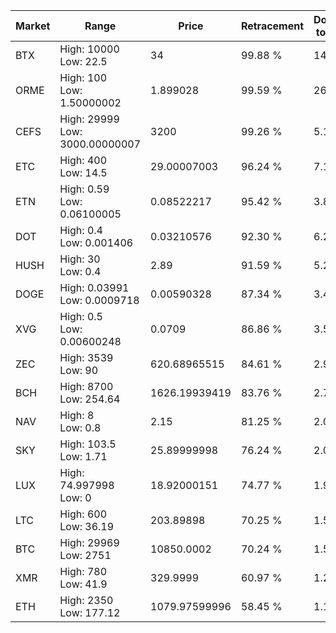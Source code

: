 | Market | Range | Price| Retracement | Doubles to 50% |
| --- | --- | --- | --- | --- |
| BTX | High: 10000<br />Low: 22.5 | 34 | 99.88 % | 147.39 |
| ORME | High: 100<br />Low: 1.50000002 | 1.899028 | 99.59 % | 26.72 |
| CEFS | High: 29999<br />Low: 3000.00000007 | 3200 | 99.26 % | 5.16 |
| ETC | High: 400<br />Low: 14.5 | 29.00007003 | 96.24 % | 7.15 |
| ETN | High: 0.59<br />Low: 0.06100005 | 0.08522217 | 95.42 % | 3.82 |
| DOT | High: 0.4<br />Low: 0.001406 | 0.03210576 | 92.30 % | 6.25 |
| HUSH | High: 30<br />Low: 0.4 | 2.89 | 91.59 % | 5.26 |
| DOGE | High: 0.03991<br />Low: 0.0009718 | 0.00590328 | 87.34 % | 3.46 |
| XVG | High: 0.5<br />Low: 0.00600248 | 0.0709 | 86.86 % | 3.57 |
| ZEC | High: 3539<br />Low: 90 | 620.68965515 | 84.61 % | 2.92 |
| BCH | High: 8700<br />Low: 254.64 | 1626.19939419 | 83.76 % | 2.75 |
| NAV | High: 8<br />Low: 0.8 | 2.15 | 81.25 % | 2.05 |
| SKY | High: 103.5<br />Low: 1.71 | 25.89999998 | 76.24 % | 2.03 |
| LUX | High: 74.997998<br />Low: 0 | 18.92000151 | 74.77 % | 1.98 |
| LTC | High: 600<br />Low: 36.19 | 203.89898 | 70.25 % | 1.56 |
| BTC | High: 29969<br />Low: 2751 | 10850.0002 | 70.24 % | 1.51 |
| XMR | High: 780<br />Low: 41.9 | 329.9999 | 60.97 % | 1.25 |
| ETH | High: 2350<br />Low: 177.12 | 1079.97599996 | 58.45 % | 1.17 |
